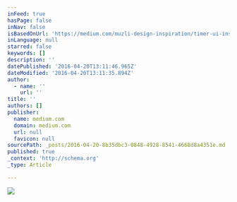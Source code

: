 ```yaml
---
inFeed: true
hasPage: false
inNav: false
isBasedOnUrl: 'https://medium.com/muzli-design-inspiration/timer-ui-inspiration-31f5b2ac8252#.hdpahamvv'
inLanguage: null
starred: false
keywords: []
description: ''
datePublished: '2016-04-20T13:11:46.965Z'
dateModified: '2016-04-20T13:11:35.894Z'
author:
  - name: ''
    url: ''
title: ''
authors: []
publisher:
  name: medium.com
  domain: medium.com
  url: null
  favicon: null
sourcePath: _posts/2016-04-20-8b35dbc3-0848-4928-8541-4668d8a4351e.md
published: true
_context: 'http://schema.org'
_type: Article

---
```

![](https://cdn-images-1.medium.com/max/800/1*viypKRMZbWcfoN4GFmcVyg.png)